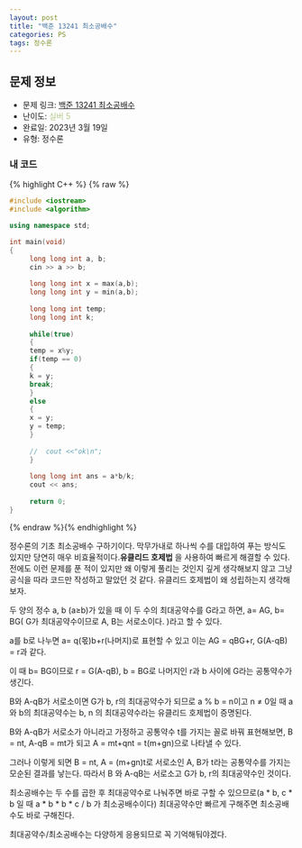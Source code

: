 ```yaml
---
layout: post
title: "백준 13241 최소공배수"
categories: PS
tags: 정수론
---
```


## 문제 정보
- 문제 링크: [백준 13241 최소공배수](https://www.acmicpc.net/problem/13241)
- 난이도: <span style="color:#B5C78A">실버 5</span>
- 완료일: 2023년 3월 19일
- 유형: 정수론

### 내 코드

{% highlight C++ %} {% raw %}
```C++
#include <iostream>
#include <algorithm>

using namespace std;

int main(void)
{
	 long long int a, b;
	 cin >> a >> b;
	 
	 long long int x = max(a,b);
	 long long int y = min(a,b);
	 
	 long long int temp;
	 long long int k;
	 
	 while(true)
	 {
	 temp = x%y;
	 if(temp == 0)
	 {
	 k = y;
	 break;
	 }
	 else
	 {
	 x = y;
	 y = temp;
	 }
	 
	 //  cout <<"ok\n";
	 }
	 
	 long long int ans = a*b/k;
	 cout << ans;
	 
	 return 0;
}
```
{% endraw %}{% endhighlight %}

정수론의 기초 최소공배수 구하기이다. 막무가내로 하나씩 수를 대입하여 푸는 방식도 있지만 당연히 매우 비효율적이다.**유클리드 호제법** 을 사용하여 빠르게 해결할 수 있다. 전에도 이런 문제를 푼 적이 있지만 왜 이렇게 풀리는 것인지 깊게 생각해보지 않고 그냥 공식을 따라 코드만 작성하고 말았던 것 같다. 유클리드 호제법이 왜 성립하는지 생각해보자.

두 양의 정수 a, b (a≥b)가 있을 때 이 두 수의 최대공약수를 G라고 하면, a= AG, b= BG( G가 최대공약수이므로 A, B는 서로소이다. )라고 할 수 있다.

a를 b로 나누면 a= q(몫)b+r(나머지)로 표현할 수 있고 이는 AG = qBG+r, G(A-qB) = r과 같다.

이 때 b= BG이므로 r = G(A-qB), b = BG로 나머지인 r과 b 사이에 G라는 공통약수가 생긴다.

B와 A-qB가 서로소이면 G가 b, r의 최대공약수가 되므로 a % b = n이고 n ≠ 0일 때 a와 b의 최대공약수는 b, n 의 최대공약수라는 유클리드 호제법이 증명된다.

B와 A-qB가 서로소가 아니라고 가정하고 공통약수 t를 가지는 꼴로 바꿔 표현해보면, B = nt, A-qB = mt가 되고 A = mt+qnt = t(m+gn)으로 나타낼 수 있다. 

그러나 이렇게 되면 B = nt, A = (m+gn)t로 서로소인 A, B가 t라는 공통약수를 가지는 모순된 결과를 낳는다. 따라서 B 와 A-qB는 서로소고 G가 b, r의 최대공약수인 것이다.

최소공배수는 두 수를 곱한 후 최대공약수로 나눠주면 바로 구할 수 있으므로(a * b, c * b 일 때 a * b * b * c / b 가 최소공배수이다) 최대공약수만 빠르게 구해주면 최소공배수도 바로 구해진다.

최대공약수/최소공배수는 다양하게 응용되므로 꼭 기억해둬야겠다.
